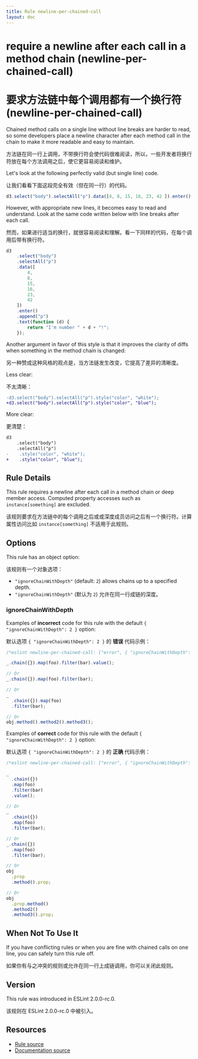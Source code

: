 ```yaml
---
title: Rule newline-per-chained-call
layout: doc
---
```

<!-- Note: No pull requests accepted for this file. See README.md in the root directory for details. -->

# require a newline after each call in a method chain (newline-per-chained-call)

# 要求方法链中每个调用都有一个换行符 (newline-per-chained-call)

Chained method calls on a single line without line breaks are harder to read, so some developers place a newline character after each method call in the chain to make it more readable and easy to maintain.

方法链在同一行上调用，不带换行符会使代码很难阅读，所以，一些开发者将换行符放在每个方法调用之后，使它更容易阅读和维护。

Let's look at the following perfectly valid (but single line) code.

让我们看看下面这段完全有效（但在同一行）的代码。

```js
d3.select("body").selectAll("p").data([4, 8, 15, 16, 23, 42 ]).enter().append("p").text(function(d) { return "I'm number " + d + "!"; });
```

However, with appropriate new lines, it becomes easy to read and understand. Look at the same code written below with line breaks after each call.

然而，如果进行适当的换行，就很容易阅读和理解。看一下同样的代码，在每个调用后带有换行符。

```js
d3
    .select("body")
    .selectAll("p")
    .data([
        4,
        8,
        15,
        16,
        23,
        42
    ])
    .enter()
    .append("p")
    .text(function (d) {
        return "I'm number " + d + "!";
    });
```

Another argument in favor of this style is that it improves the clarity of diffs when something in the method chain is changed:

另一种赞成这种风格的观点是，当方法链发生改变，它提高了差异的清晰度。

Less clear:

不太清晰：

```diff
-d3.select("body").selectAll("p").style("color", "white");
+d3.select("body").selectAll("p").style("color", "blue");
```

More clear:

更清楚：

```diff
d3
    .select("body")
    .selectAll("p")
-    .style("color", "white");
+    .style("color", "blue");
```

## Rule Details

This rule requires a newline after each call in a method chain or deep member access. Computed property accesses such as `instance[something]` are excluded.

该规则要求在方法链中的每个调用之后或或深度成员访问之后有一个换行符。计算属性访问比如 `instance[something]` 不适用于此规则。

## Options

This rule has an object option:

该规则有一个对象选项：

* `"ignoreChainWithDepth"` (default: `2`) allows chains up to a specified depth.
* `"ignoreChainWithDepth"` (默认为 `2`) 允许在同一行成链的深度。

### ignoreChainWithDepth

Examples of **incorrect** code for this rule with the default `{ "ignoreChainWithDepth": 2 }` option:

默认选项 `{ "ignoreChainWithDepth": 2 }` 的 **错误** 代码示例：

```js
/*eslint newline-per-chained-call: ["error", { "ignoreChainWithDepth": 2 }]*/

_.chain({}).map(foo).filter(bar).value();

// Or
_.chain({}).map(foo).filter(bar);

// Or
_
  .chain({}).map(foo)
  .filter(bar);

// Or
obj.method().method2().method3();
```

Examples of **correct** code for this rule with the default `{ "ignoreChainWithDepth": 2 }` option:

默认选项 `{ "ignoreChainWithDepth": 2 }` 的 **正确** 代码示例：

```js
/*eslint newline-per-chained-call: ["error", { "ignoreChainWithDepth": 2 }]*/

_
  .chain({})
  .map(foo)
  .filter(bar)
  .value();

// Or
_
  .chain({})
  .map(foo)
  .filter(bar);

// Or
_.chain({})
  .map(foo)
  .filter(bar);

// Or
obj
  .prop
  .method().prop;

// Or
obj
  .prop.method()
  .method2()
  .method3().prop;
```

## When Not To Use It

If you have conflicting rules or when you are fine with chained calls on one line, you can safely turn this rule off.

如果你有与之冲突的规则或允许在同一行上成链调用，你可以关闭此规则。

## Version

This rule was introduced in ESLint 2.0.0-rc.0.

该规则在 ESLint 2.0.0-rc.0 中被引入。

## Resources

* [Rule source](https://github.com/eslint/eslint/tree/master/lib/rules/newline-per-chained-call.js)
* [Documentation source](https://github.com/eslint/eslint/tree/master/docs/rules/newline-per-chained-call.md)
